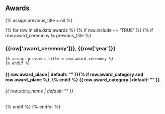 ## Awards

{% assign previous_title = nil %}

{% for row in site.data.awards %}
  {% if row.include == 'TRUE' %}
    {% if row.award_ceremony != previous_title %}

### {{row['award_ceremony']}}, {{row['year']}}
    {% assign previous_title = row.award_ceremony %}
    {% endif %}
#### **{{ row.award_place | default: "" }}**{% if row.award_category and row.award_place %}, {% endif %} {{ row.award_category | default: "" }}
###### _{{ row.story_name | default: "" }}_

  {% endif %}
{% endfor %}
